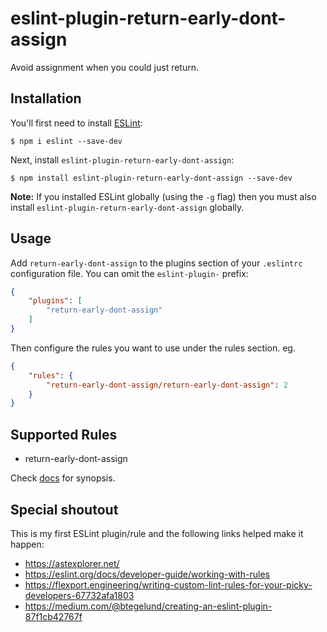 # eslint-plugin-return-early-dont-assign

Avoid assignment when you could just return.

## Installation

You'll first need to install [ESLint](http://eslint.org):

```
$ npm i eslint --save-dev
```

Next, install `eslint-plugin-return-early-dont-assign`:

```
$ npm install eslint-plugin-return-early-dont-assign --save-dev
```

**Note:** If you installed ESLint globally (using the `-g` flag) then you must also install `eslint-plugin-return-early-dont-assign` globally.

## Usage

Add `return-early-dont-assign` to the plugins section of your `.eslintrc` configuration file. You can omit the `eslint-plugin-` prefix:

```json
{
    "plugins": [
        "return-early-dont-assign"
    ]
}
```

Then configure the rules you want to use under the rules section. eg.

```json
{
    "rules": {
        "return-early-dont-assign/return-early-dont-assign": 2
    }
}
```

## Supported Rules

* return-early-dont-assign

Check [docs](docs/rules/return-early-dont-assign.md) for synopsis.


## Special shoutout

This is my first ESLint plugin/rule and the following links helped make it happen:

* https://astexplorer.net/
* https://eslint.org/docs/developer-guide/working-with-rules
* https://flexport.engineering/writing-custom-lint-rules-for-your-picky-developers-67732afa1803
* https://medium.com/@btegelund/creating-an-eslint-plugin-87f1cb42767f
